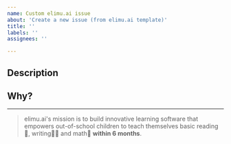 ```yaml
---
name: Custom elimu.ai issue
about: 'Create a new issue (from elimu.ai template)'
title: ''
labels: ''
assignees: ''

---
```


## Description
<!-- Describe your issue -->

## Why?
<!-- Explain _why_ this issue is needed -->

---

> elimu.ai's mission is to build innovative learning software that empowers out-of-school children to teach themselves basic reading📖, writing✍🏽 and math🔢 **within 6 months**.
